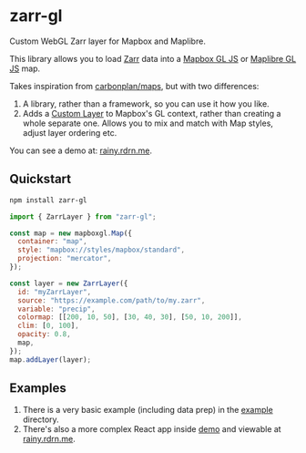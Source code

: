# zarr-gl

Custom WebGL Zarr layer for Mapbox and Maplibre.

This library allows you to load [Zarr](https://zarr.dev/) data into a [Mapbox GL JS](https://docs.mapbox.com/mapbox-gl-js/guides/) or [Maplibre GL JS](https://maplibre.org/maplibre-gl-js/docs/) map.

Takes inspiration from [carbonplan/maps](https://github.com/carbonplan/maps), but with two differences:
1. A library, rather than a framework, so you can use it how you like.
2. Adds a [Custom Layer](https://docs.mapbox.com/mapbox-gl-js/api/properties/#customlayerinterface) to Mapbox's GL context, rather than creating a whole separate one. Allows you to mix and match with Map styles, adjust layer ordering etc.

You can see a demo at: [rainy.rdrn.me](http://rainy.rdrn.me).

## Quickstart
```bash
npm install zarr-gl
```

```js
import { ZarrLayer } from "zarr-gl";

const map = new mapboxgl.Map({
  container: "map",
  style: "mapbox://styles/mapbox/standard",
  projection: "mercator",
});

const layer = new ZarrLayer({
  id: "myZarrLayer",
  source: "https://example.com/path/to/my.zarr",
  variable: "precip",
  colormap: [[200, 10, 50], [30, 40, 30], [50, 10, 200]],
  clim: [0, 100],
  opacity: 0.8,
  map,
});
map.addLayer(layer);
```

## Examples
1. There is a very basic example (including data prep) in the [example](./example) directory.
2. There's also a more complex React app inside [demo](./demo) and viewable at [rainy.rdrn.me](http://rainy.rdrn.me).
